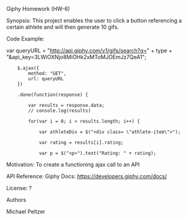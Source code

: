 Giphy Homework (HW-6)

Synopsis: This project enables the user to click a button referencing a certain athlete and will then generate 10 gifs.  

Code Example: 

var queryURL = "http://api.giphy.com/v1/gifs/search?q=" + type + "&api_key=3LWiOXNjo8MiOHk2xMToMJOEmJz7QeA1";

		$.ajax({
			method: "GET",
			url: queryURL
		})

		.done(function(response) {

			var results = response.data;
			// console.log(results)

			for(var i = 0; i < results.length; i++) {

				var athleteDiv = $("<div class= \"athlete-item\">");

				var rating = results[i].rating;

				var p = $("<p>").text("Rating: " + rating);

Motivation: To create a functioning ajax call to an API

API Reference: Giphy Docs: https://developers.giphy.com/docs/

License: ?


Authors

Michael Peltzer 



